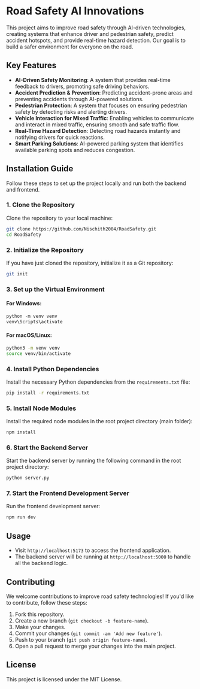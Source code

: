 # Road Safety AI Innovations

This project aims to improve road safety through AI-driven technologies, creating systems that enhance driver and pedestrian safety, predict accident hotspots, and provide real-time hazard detection. Our goal is to build a safer environment for everyone on the road.

## Key Features

- **AI-Driven Safety Monitoring**: A system that provides real-time feedback to drivers, promoting safe driving behaviors.
- **Accident Prediction & Prevention**: Predicting accident-prone areas and preventing accidents through AI-powered solutions.
- **Pedestrian Protection**: A system that focuses on ensuring pedestrian safety by detecting risks and alerting drivers.
- **Vehicle Interaction for Mixed Traffic**: Enabling vehicles to communicate and interact in mixed traffic, ensuring smooth and safe traffic flow.
- **Real-Time Hazard Detection**: Detecting road hazards instantly and notifying drivers for quick reactions.
- **Smart Parking Solutions**: AI-powered parking system that identifies available parking spots and reduces congestion.

## Installation Guide

Follow these steps to set up the project locally and run both the backend and frontend.

### 1. Clone the Repository

Clone the repository to your local machine:

```bash
git clone https://github.com/Nischith2004/RoadSafety.git
cd RoadSafety
```

### 2. Initialize the Repository

If you have just cloned the repository, initialize it as a Git repository:

```bash
git init
```

### 3. Set up the Virtual Environment

#### For Windows:

```powershell
python -m venv venv
venv\Scripts\activate
```

#### For macOS/Linux:

```bash
python3 -m venv venv
source venv/bin/activate
```

### 4. Install Python Dependencies

Install the necessary Python dependencies from the `requirements.txt` file:

```bash
pip install -r requirements.txt
```

### 5. Install Node Modules

Install the required node modules in the root project directory (main folder):

```bash
npm install
```

### 6. Start the Backend Server

Start the backend server by running the following command in the root project directory:

```bash
python server.py
```

### 7. Start the Frontend Development Server

Run the frontend development server:

```bash
npm run dev
```

## Usage

- Visit `http://localhost:5173` to access the frontend application.
- The backend server will be running at `http://localhost:5000` to handle all the backend logic.

## Contributing

We welcome contributions to improve road safety technologies! If you'd like to contribute, follow these steps:

1. Fork this repository.
2. Create a new branch (`git checkout -b feature-name`).
3. Make your changes.
4. Commit your changes (`git commit -am 'Add new feature'`).
5. Push to your branch (`git push origin feature-name`).
6. Open a pull request to merge your changes into the main project.

## License

This project is licensed under the MIT License.